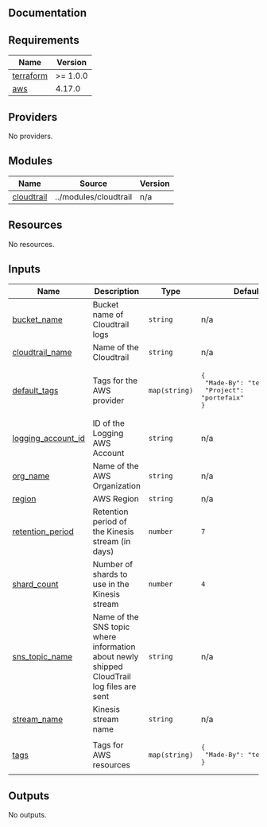 ## Documentation

<!-- BEGINNING OF PRE-COMMIT-TERRAFORM DOCS HOOK -->
## Requirements

| Name | Version |
|------|---------|
| <a name="requirement_terraform"></a> [terraform](#requirement\_terraform) | >= 1.0.0 |
| <a name="requirement_aws"></a> [aws](#requirement\_aws) | 4.17.0 |

## Providers

No providers.

## Modules

| Name | Source | Version |
|------|--------|---------|
| <a name="module_cloudtrail"></a> [cloudtrail](#module\_cloudtrail) | ../modules/cloudtrail | n/a |

## Resources

No resources.

## Inputs

| Name | Description | Type | Default | Required |
|------|-------------|------|---------|:--------:|
| <a name="input_bucket_name"></a> [bucket\_name](#input\_bucket\_name) | Bucket name of Cloudtrail logs | `string` | n/a | yes |
| <a name="input_cloudtrail_name"></a> [cloudtrail\_name](#input\_cloudtrail\_name) | Name of the Cloudtrail | `string` | n/a | yes |
| <a name="input_default_tags"></a> [default\_tags](#input\_default\_tags) | Tags for the AWS provider | `map(string)` | <pre>{<br>  "Made-By": "terraform",<br>  "Project": "portefaix"<br>}</pre> | no |
| <a name="input_logging_account_id"></a> [logging\_account\_id](#input\_logging\_account\_id) | ID of the Logging AWS Account | `string` | n/a | yes |
| <a name="input_org_name"></a> [org\_name](#input\_org\_name) | Name of the AWS Organization | `string` | n/a | yes |
| <a name="input_region"></a> [region](#input\_region) | AWS Region | `string` | n/a | yes |
| <a name="input_retention_period"></a> [retention\_period](#input\_retention\_period) | Retention period of the Kinesis stream (in days) | `number` | `7` | no |
| <a name="input_shard_count"></a> [shard\_count](#input\_shard\_count) | Number of shards to use in the Kinesis stream | `number` | `4` | no |
| <a name="input_sns_topic_name"></a> [sns\_topic\_name](#input\_sns\_topic\_name) | Name of the SNS topic where information about newly shipped CloudTrail log files are sent | `string` | n/a | yes |
| <a name="input_stream_name"></a> [stream\_name](#input\_stream\_name) | Kinesis stream name | `string` | n/a | yes |
| <a name="input_tags"></a> [tags](#input\_tags) | Tags for AWS resources | `map(string)` | <pre>{<br>  "Made-By": "terraform"<br>}</pre> | no |

## Outputs

No outputs.
<!-- END OF PRE-COMMIT-TERRAFORM DOCS HOOK -->
